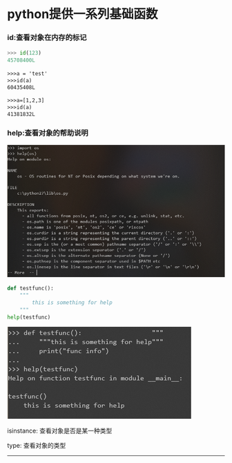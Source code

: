 # python提供一系列基础函数

### id:查看对象在内存的标记

```py
>>> id(123)
45708400L
```

```
>>>a = 'test'
>>>id(a)
60435408L
```

```
>>>a=[1,2,3]
>>>id(a)
41381832L
```

### help:查看对象的帮助说明

![](/assets/help_sysmodule.png)

```py
def testfunc():
    """
        this is something for help
    """
help(testfunc)
```

![](/assets/help_definition.png)

isinstance: 查看对象是否是某一种类型

type: 查看对象的类型

---



